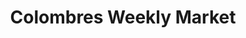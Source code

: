 ---
layout: market
title: Colombres Weekly Market
shortTitle: Colombres
subtitle:
permalink: /visit/markets/colombres.html
aliases: 
tags: 
toc: false
toc_sticky: true
toc_label: Market
sidebar:
  nav: visit_full
market_image: 
market_image_caption: 
market_name: Colombres Weekly Market
market_freq: weekly
market_type: General
market_day: Thursday
market_hours: 09:00 - 14:00
market_location: Pl. Manuel Ibáñez y Posada, 33590 Colombres, Asturias, Spain
market_vendors: 20
conceyu: Ribadedeva
location:
  latitude: 43.37509564274987
  longitude: -4.540341888517985
---